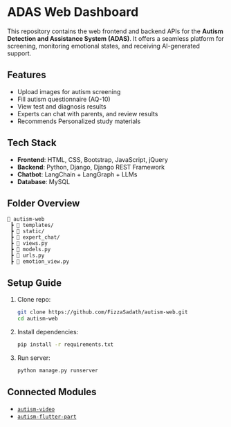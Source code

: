 
# ADAS Web Dashboard 

This repository contains the web frontend and backend APIs for the **Autism Detection and Assistance System (ADAS)**. It offers a seamless platform for screening, monitoring emotional states, and receiving AI-generated support.

## Features

-  Upload images for autism screening
-  Fill autism questionnaire (AQ-10)
-  View test and diagnosis results
-  Experts can chat with parents, and review results
-  Recommends Personalized study materials 

## Tech Stack

- **Frontend**: HTML, CSS, Bootstrap, JavaScript, jQuery
- **Backend**: Python, Django, Django REST Framework
- **Chatbot**: LangChain + LangGraph + LLMs
- **Database**: MySQL

## Folder Overview

```
📂 autism-web
 ┣ 📁 templates/
 ┣ 📁 static/
 ┣ 📁 expert_chat/
 ┣ 📄 views.py
 ┣ 📄 models.py
 ┣ 📄 urls.py
 ┣ 📄 emotion_view.py
```

## Setup Guide

1. Clone repo:
   ```bash
   git clone https://github.com/FizzaSadath/autism-web.git
   cd autism-web
   ```

2. Install dependencies:
   ```bash
   pip install -r requirements.txt
   ```

3. Run server:
   ```bash
   python manage.py runserver
   ```


## Connected Modules

- [`autism-video`](https://github.com/FizzaSadath/autism-video)
- [`autism-flutter-part`](https://github.com/FizzaSadath/autism-flutter-part)
